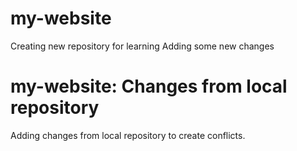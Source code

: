 # my-website
Creating new repository for learning 
Adding some new changes


# my-website: Changes from local repository
Adding changes from local repository to create conflicts.
